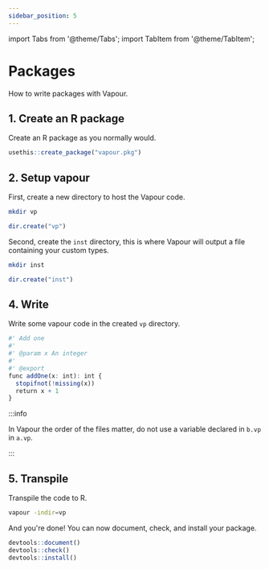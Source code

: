 ```yaml
---
sidebar_position: 5
---
```


import Tabs from '@theme/Tabs';
import TabItem from '@theme/TabItem';

# Packages

How to write packages with Vapour.

## 1. Create an R package

Create an R package as you normally would.

```r
usethis::create_package("vapour.pkg")
```

## 2. Setup vapour

First, create a new directory to host the Vapour code.

<Tabs>
<TabItem value="bash" label="bash">

```bash
mkdir vp
```

</TabItem>
<TabItem value="r" label="R">

```r
dir.create("vp")
```

</TabItem>
</Tabs>

Second, create the `inst` directory, this is where Vapour will
output a file containing your custom types.

<Tabs>
<TabItem value="bash" label="bash">

```bash
mkdir inst
```

</TabItem>
<TabItem value="r" label="R">

```r
dir.create("inst")
```

</TabItem>
</Tabs>

## 4. Write 

Write some vapour code in the created `vp` directory.

```r
#' Add one
#' 
#' @param x An integer
#' 
#' @export
func addOne(x: int): int {
  stopifnot(!missing(x))
  return x + 1
}
```

:::info

In Vapour the order of the files matter, do not use a variable 
declared in `b.vp` in `a.vp`.

:::

## 5. Transpile

Transpile the code to R.

```bash
vapour -indir=vp
```

And you're done! You can now document, check, and install your package.

```r
devtools::document()
devtools::check()
devtools::install()
```
